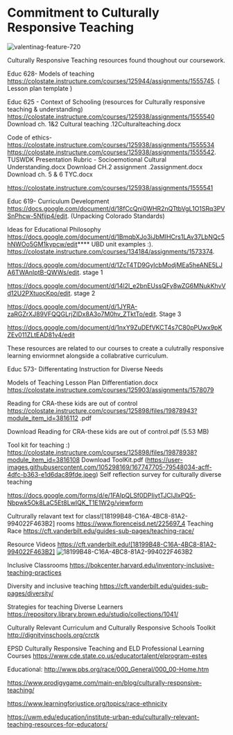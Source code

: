 <h1> Commitment to Culturally Responsive Teaching </h1> 

![valentinag-feature-720](https://user-images.githubusercontent.com/105298169/167666177-85e7f753-cf83-4486-9ea9-3ab5957b7fac.png)

Culturally Responsive Teaching resources found thoughout our coursework. 


Educ 628- Models of teaching 
https://colostate.instructure.com/courses/125944/assignments/1555745. ( Lesson plan template )


Educ 625 - Context of Schooling (resources for Culturally responsive teaching & understanding) 
https://colostate.instructure.com/courses/125938/assignments/1555540
Download ch. 1&2 Cultural teaching .12Culturalteaching.docx

Code of ethics- https://colostate.instructure.com/courses/125938/assignments/1555534
https://colostate.instructure.com/courses/125938/assignments/1555542.  TUSWDK Presentation Rubric - Socioemotional Cultural Understanding.docx
Download CH.2 assignment .2assignment.docx
Download ch. 5 & 6 TYC.docx

https://colostate.instructure.com/courses/125938/assignments/1555541

Educ 619- Curriculum Development 
https://docs.google.com/document/d/18fCcQni0WHR2nQTtbVgL1O1SRq3PVSnPhcw-5Nfijp4/edit. (Unpacking Colorado Standards)

Ideas for Educational Philosophy https://docs.google.com/document/d/1BmqbXJo3iJbMIHCrs1LAv37LbNQc5hNWOo5GM1kypcw/edit****
UBD unit examples :). https://colostate.instructure.com/courses/134184/assignments/1573374. 

https://docs.google.com/document/d/1ZcT4TD9GyIcbModjMEa5heANE5LJA6TWAnIptB-QWWs/edit. stage 1 

https://docs.google.com/document/d/14l2I_e2bnEUssQFy8wZG6MNukKhvVd12U2PXtuocKpo/edit. stage 2 

https://docs.google.com/document/d/1JYRA-zaRGZrXJ89VFQQGLrjZIDx8A3o7M0hv_ZTktTo/edit. Stage 3 

https://docs.google.com/document/d/1nxY9ZuDEfVKCT4s7C80pPUwx9pKZEv011ZLtEAD81v4/edit

These resources are related to our courses to create a culutrally responsive learning enviormnet alongside a collabrative curriculum. 

Educ 573- Differentating Instruction for Diverse Needs

Models of Teaching Lesson Plan Differentiation.docx https://colostate.instructure.com/courses/125903/assignments/1578079

Reading for CRA-these kids are out of control
https://colostate.instructure.com/courses/125898/files/19878943?module_item_id=3816112 .pdf

Download Reading for CRA-these kids are out of control.pdf (5.53 MB)

Tool kit for teaching :) https://colostate.instructure.com/courses/125898/files/19878938?module_item_id=3816108 Download ToolKit.pdf 
(https://user-images.githubusercontent.com/105298169/167747705-79548034-acff-4dfc-b363-e1d6dac89fde.jpeg)
Self reflection survey for culturally diverse teaching

https://docs.google.com/forms/d/e/1FAIpQLSf0DPIiytTJClJlxPQ5-Nbpwk5Ok8LaC5Et8LwIQK_T1E1W2g/viewform

Cultrurally relavant text for class![18199B48-C16A-4BC8-81A2-994022F463B2]
rooms https://www.florenceisd.net/225697_4
Teaching Race https://cft.vanderbilt.edu/guides-sub-pages/teaching-race/

Resource Videos https://cft.vanderbilt.edu![18199B48-C16A-4BC8-81A2-994022F463B2]
![18199B48-C16A-4BC8-81A2-994022F463B2](https://user-images.githubusercontent.com/105298169/167748059-2a731a1c-a96e-4720-b655-ba0e6f8f1680.jpeg)


Inclusive Classrooms https://bokcenter.harvard.edu/inventory-inclusive-teaching-practices

Diversity and inclusive teaching https://cft.vanderbilt.edu/guides-sub-pages/diversity/

Strategies for teaching Diverse Learners https://repository.library.brown.edu/studio/collections/1041/

Culturally Relevant Curriculum and Culturally Responsive Schools Toolkit http://dignityinschools.org/crctk

EPSD Culturally Responsive Teaching and ELD Professional Learning Courses
https://www.cde.state.co.us/educatortalent/elprogram-estes

Educational: http://www.pbs.org/race/000_General/000_00-Home.htm 

https://www.prodigygame.com/main-en/blog/culturally-responsive-teaching/

https://www.learningforjustice.org/topics/race-ethnicity

https://uwm.edu/education/institute-urban-edu/culturally-relevant-teaching-resources-for-educators/
